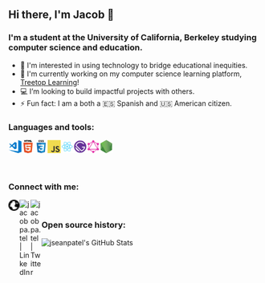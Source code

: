 ## **Hi there, I'm Jacob**  👋

### I'm a student at the University of California, Berkeley studying computer science and education.

- 📕  I'm interested in using technology to bridge educational inequities.
- 🌳 I'm currently working on my computer science learning platform, [Treetop Learning][treetop]!
- 💻  I’m looking to build impactful projects with others.
- ⚡ Fun fact: I am a both a 🇪🇸 Spanish and 🇺🇸 American citizen.

### Languages and tools:

[<img align="left" alt="Visual Studio Code" width="26px" src="https://raw.githubusercontent.com/github/explore/80688e429a7d4ef2fca1e82350fe8e3517d3494d/topics/visual-studio-code/visual-studio-code.png" />][visualstudio]
[<img align="left" alt="HTML5" width="26px" src="https://raw.githubusercontent.com/github/explore/80688e429a7d4ef2fca1e82350fe8e3517d3494d/topics/html/html.png" />][html5]
[<img align="left" alt="CSS3" width="26px" src="https://raw.githubusercontent.com/github/explore/80688e429a7d4ef2fca1e82350fe8e3517d3494d/topics/css/css.png" />][css]
[<img align="left" alt="JavaScript" width="26px" src="https://raw.githubusercontent.com/github/explore/80688e429a7d4ef2fca1e82350fe8e3517d3494d/topics/javascript/javascript.png" />][javascript]
[<img align="left" alt="React" width="26px" src="https://raw.githubusercontent.com/github/explore/80688e429a7d4ef2fca1e82350fe8e3517d3494d/topics/react/react.png" />][react]
[<img align="left" alt="Gatsby" width="26px" src="https://raw.githubusercontent.com/github/explore/e94815998e4e0713912fed477a1f346ec04c3da2/topics/gatsby/gatsby.png" />][gatsby]
[<img align="left" alt="GraphQL" width="26px" src="https://raw.githubusercontent.com/github/explore/80688e429a7d4ef2fca1e82350fe8e3517d3494d/topics/graphql/graphql.png" />][graphql]
[<img  alt="Node.js" width="26px" src="https://raw.githubusercontent.com/github/explore/80688e429a7d4ef2fca1e82350fe8e3517d3494d/topics/nodejs/nodejs.png" />][node]  

<br/>

### Connect with me:

[<img align="left" alt="jacobpa.tel" width="22px" src="https://raw.githubusercontent.com/iconic/open-iconic/master/svg/globe.svg" />][website]
[<img align="left" alt="jacobpa.tel | LinkedIn" width="22px" src="https://cdn.jsdelivr.net/npm/simple-icons@v3/icons/linkedin.svg" />][linkedin]
[<img align="left" alt="jacobpa.tel | Twitter" width="22px" src="https://cdn.jsdelivr.net/npm/simple-icons@v3/icons/twitter.svg" />][twitter]

<br />

### Open source history:

  <img align="left" alt="jseanpatel's GitHub Stats" src="https://github-readme-stats.codestackr.vercel.app/api?username=jseanpatel&show_icons=true&hide_border=true&count_private=true" />

[website]: https://jacobpa.tel/
[treetop]: https://treetoplearning.org/
[twitter]: https://twitter.com/jseanpatel
[linkedin]: https://www.linkedin.com/in/jseanpatel/
[visualstudio]: https://code.visualstudio.com/?wt.mc_id=DX_841432
[html5]: https://code.visualstudio.com/?wt.mc_id=DX_841432
[css]: https://developer.mozilla.org/en-US/docs/Web/CSS
[javascript]: https://www.javascript.com/
[react]: https://reactjs.org/
[gatsby]: https://www.gatsbyjs.com/
[graphql]: https://graphql.org/
[node]: https://nodejs.org/en/
